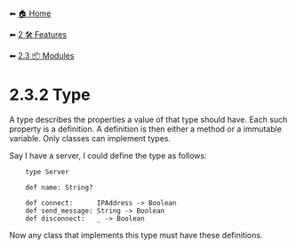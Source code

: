 ⬅ [🏠 Home](../../README.md)

⬅ [2 🛠 Features](../README.md)

⬅ [2.3 📦 Modules](README.md)

# 2.3.2 Type

A type describes the properties a value of that type should have. Each such property is a definition. A definition is
then either a method or a immutable variable. Only classes can implement types.

Say I have a server, I could define the type as follows:

```
    type Server
    
    def name: String?

    def connect:      IPAddress -> Boolean
    def send_message: String -> Boolean
    def disconnect:   _ -> Boolean
```

Now any class that implements this type must have these definitions.
